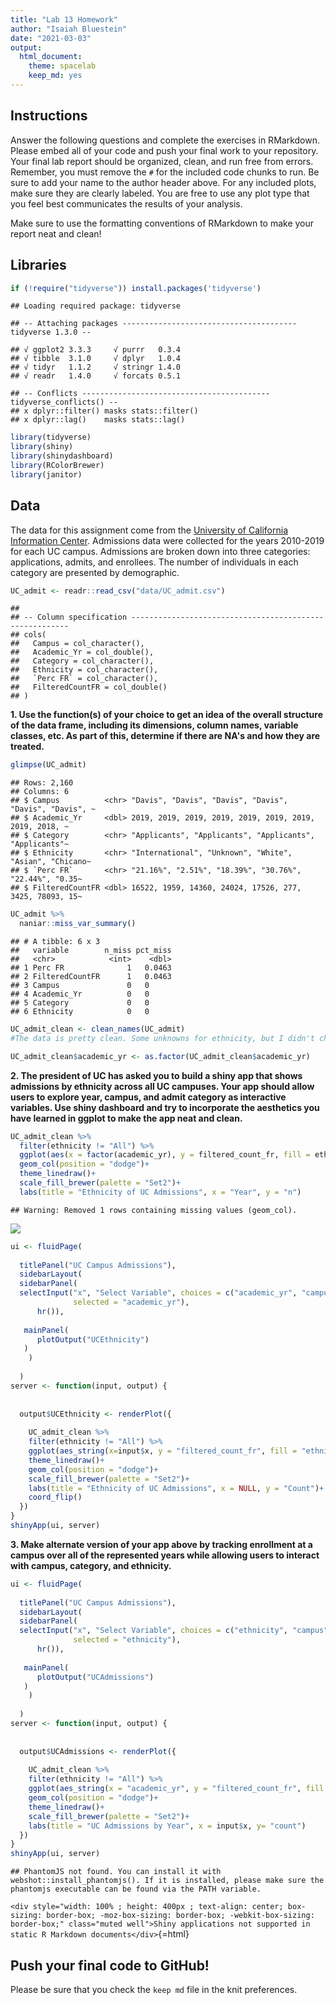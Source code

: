 ```yaml
---
title: "Lab 13 Homework"
author: "Isaiah Bluestein"
date: "2021-03-03"
output:
  html_document: 
    theme: spacelab
    keep_md: yes
---
```




## Instructions
Answer the following questions and complete the exercises in RMarkdown. Please embed all of your code and push your final work to your repository. Your final lab report should be organized, clean, and run free from errors. Remember, you must remove the `#` for the included code chunks to run. Be sure to add your name to the author header above. For any included plots, make sure they are clearly labeled. You are free to use any plot type that you feel best communicates the results of your analysis.  

Make sure to use the formatting conventions of RMarkdown to make your report neat and clean!  

## Libraries

```r
if (!require("tidyverse")) install.packages('tidyverse')
```

```
## Loading required package: tidyverse
```

```
## -- Attaching packages --------------------------------------- tidyverse 1.3.0 --
```

```
## √ ggplot2 3.3.3     √ purrr   0.3.4
## √ tibble  3.1.0     √ dplyr   1.0.4
## √ tidyr   1.1.2     √ stringr 1.4.0
## √ readr   1.4.0     √ forcats 0.5.1
```

```
## -- Conflicts ------------------------------------------ tidyverse_conflicts() --
## x dplyr::filter() masks stats::filter()
## x dplyr::lag()    masks stats::lag()
```



```r
library(tidyverse)
library(shiny)
library(shinydashboard)
library(RColorBrewer)
library(janitor)
```

## Data
The data for this assignment come from the [University of California Information Center](https://www.universityofcalifornia.edu/infocenter). Admissions data were collected for the years 2010-2019 for each UC campus. Admissions are broken down into three categories: applications, admits, and enrollees. The number of individuals in each category are presented by demographic.  

```r
UC_admit <- readr::read_csv("data/UC_admit.csv")
```

```
## 
## -- Column specification --------------------------------------------------------
## cols(
##   Campus = col_character(),
##   Academic_Yr = col_double(),
##   Category = col_character(),
##   Ethnicity = col_character(),
##   `Perc FR` = col_character(),
##   FilteredCountFR = col_double()
## )
```

**1. Use the function(s) of your choice to get an idea of the overall structure of the data frame, including its dimensions, column names, variable classes, etc. As part of this, determine if there are NA's and how they are treated.**  

```r
glimpse(UC_admit)
```

```
## Rows: 2,160
## Columns: 6
## $ Campus          <chr> "Davis", "Davis", "Davis", "Davis", "Davis", "Davis", ~
## $ Academic_Yr     <dbl> 2019, 2019, 2019, 2019, 2019, 2019, 2019, 2019, 2018, ~
## $ Category        <chr> "Applicants", "Applicants", "Applicants", "Applicants"~
## $ Ethnicity       <chr> "International", "Unknown", "White", "Asian", "Chicano~
## $ `Perc FR`       <chr> "21.16%", "2.51%", "18.39%", "30.76%", "22.44%", "0.35~
## $ FilteredCountFR <dbl> 16522, 1959, 14360, 24024, 17526, 277, 3425, 78093, 15~
```

```r
UC_admit %>% 
  naniar::miss_var_summary()
```

```
## # A tibble: 6 x 3
##   variable        n_miss pct_miss
##   <chr>            <int>    <dbl>
## 1 Perc FR              1   0.0463
## 2 FilteredCountFR      1   0.0463
## 3 Campus               0   0     
## 4 Academic_Yr          0   0     
## 5 Category             0   0     
## 6 Ethnicity            0   0
```

```r
UC_admit_clean <- clean_names(UC_admit)
#The data is pretty clean. Some unknowns for ethnicity, but I didn't change them to NA's because I feel like Unknown is a little more informative. 
```


```r
UC_admit_clean$academic_yr <- as.factor(UC_admit_clean$academic_yr)
```





**2. The president of UC has asked you to build a shiny app that shows admissions by ethnicity across all UC campuses. Your app should allow users to explore year, campus, and admit category as interactive variables. Use shiny dashboard and try to incorporate the aesthetics you have learned in ggplot to make the app neat and clean.**


```r
UC_admit_clean %>% 
  filter(ethnicity != "All") %>% 
  ggplot(aes(x = factor(academic_yr), y = filtered_count_fr, fill = ethnicity))+
  geom_col(position = "dodge")+
  theme_linedraw()+
  scale_fill_brewer(palette = "Set2")+
  labs(title = "Ethnicity of UC Admissions", x = "Year", y = "n")
```

```
## Warning: Removed 1 rows containing missing values (geom_col).
```

![](lab13_hw_files/figure-html/unnamed-chunk-8-1.png)<!-- -->



```r
ui <- fluidPage(    
  
  titlePanel("UC Campus Admissions"),
  sidebarLayout(      
  sidebarPanel(
  selectInput("x", "Select Variable", choices = c("academic_yr", "campus", "category"), 
              selected = "academic_yr"),
      hr()),
  
   mainPanel(
      plotOutput("UCEthnicity")  
   )
    )
    
  )
server <- function(input, output) {
  
  
  output$UCEthnicity <- renderPlot({
    
    UC_admit_clean %>%
    filter(ethnicity != "All") %>% 
    ggplot(aes_string(x=input$x, y = "filtered_count_fr", fill = "ethnicity")) + 
    theme_linedraw()+
    geom_col(position = "dodge")+
    scale_fill_brewer(palette = "Set2")+
    labs(title = "Ethnicity of UC Admissions", x = NULL, y = "Count")+
    coord_flip()
  })
}
shinyApp(ui, server)
```

**3. Make alternate version of your app above by tracking enrollment at a campus over all of the represented years while allowing users to interact with campus, category, and ethnicity.**


```r
ui <- fluidPage(    
  
  titlePanel("UC Campus Admissions"),
  sidebarLayout(      
  sidebarPanel(
  selectInput("x", "Select Variable", choices = c("ethnicity", "campus", "category"), 
              selected = "ethnicity"),
      hr()),
  
   mainPanel(
      plotOutput("UCAdmissions")  
   )
    )
    
  )
server <- function(input, output) {
  
  
  output$UCAdmissions <- renderPlot({
    
    UC_admit_clean %>%
    filter(ethnicity != "All") %>% 
    ggplot(aes_string(x = "academic_yr", y = "filtered_count_fr", fill = input$x)) + 
    geom_col(position = "dodge")+
    theme_linedraw()+
    scale_fill_brewer(palette = "Set2")+
    labs(title = "UC Admissions by Year", x = input$x, y= "count")
  })
}
shinyApp(ui, server)
```

```
## PhantomJS not found. You can install it with webshot::install_phantomjs(). If it is installed, please make sure the phantomjs executable can be found via the PATH variable.
```

`<div style="width: 100% ; height: 400px ; text-align: center; box-sizing: border-box; -moz-box-sizing: border-box; -webkit-box-sizing: border-box;" class="muted well">Shiny applications not supported in static R Markdown documents</div>`{=html}


## Push your final code to GitHub!
Please be sure that you check the `keep md` file in the knit preferences. 

